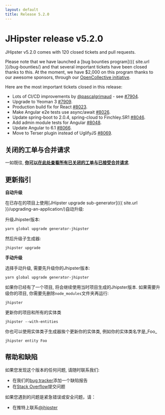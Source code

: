 ```yaml
---
layout: default
title: Release 5.2.0
---
```


JHipster release v5.2.0
==================

JHipster v5.2.0 comes with 120 closed tickets and pull requests.

Please note that we have launched a [bug bounties program]({{ site.url }}/bug-bounties/) and that several important tickets have been closed thanks to this. At the moment, we have $2,000 on this program thanks to our awesome sponsors, through our [OpenCollective initiative](https://opencollective.com/generator-jhipster).

Here are the most important tickets closed in this release:

- Lots of CI/CD improvements by [@pascalgrimaud](https://twitter.com/pascalgrimaud) - see  [#7904](https://github.com/jhipster/generator-jhipster/issues/7904).
- Upgrade to Yeoman 3 [#7909](https://github.com/jhipster/generator-jhipster/issues/7909).
- Production build fix for React [#8023](https://github.com/jhipster/generator-jhipster/pull/8023).
- Make Angular e2e tests use async/await [#8026](https://github.com/jhipster/generator-jhipster/pull/8026).
- Update spring-boot to 2.0.4, spring-cloud to Finchley.SR1  [#8046](https://github.com/jhipster/generator-jhipster/pull/8046).
- Add admin module tests for Angular [#8048](https://github.com/jhipster/generator-jhipster/pull/8048).
- Update Angular to 6.1 [#8066](https://github.com/jhipster/generator-jhipster/pull/8066).
- Move to Terser plugin instead of UglifyJS [#8069](https://github.com/jhipster/generator-jhipster/pull/8069).

关闭的工单与合并请求
------------
一如既往, __[你可以在此处查看所有已关闭的工单与已接受合并请求](https://github.com/jhipster/generator-jhipster/issues?q=milestone%3A5.2.0+is%3Aclosed)__.

更新指引
------------

**自动升级**

在已存在的项目上使用[JHipster upgrade sub-generator]({{ site.url }}/upgrading-an-application/)自动升级:

升级Jhipster版本:

```
yarn global upgrade generator-jhipster
```

然后升级子生成器:

```
jhipster upgrade
```

**手动升级**

选择手动升级, 需要先升级你的Jhipster版本:

```
yarn global upgrade generator-jhipster
```

如果你已经有了一个项目, 将会继续使用当时项目生成的Jhipster版本.
如果需要升级你的项目, 你需要先删除`node_modules`文件夹再运行:

```
jhipster
```

更新你的项目和所有的实体类

```
jhipster --with-entities
```

你也可以使用实体类子生成器挨个更新你的实体类, 例如你的实体类名字是_Foo_

```
jhipster entity Foo
```

帮助和缺陷
--------------

如果您发现这个版本的任何问题, 请随时联系我们:

- 在我们的[bug tracker](https://github.com/jhipster/generator-jhipster/issues?state=open)添加一个缺陷报告
- 在[Stack Overflow](http://stackoverflow.com/tags/jhipster/info)提交问题

如果您遇到的问题是紧急错误或安全问题，请：

- 在推特上联系[@jhipster](https://twitter.com/jhipster)
